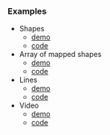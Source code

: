 ### Examples

* Shapes
  * [demo](https://jdeboi.com/p5.mapper/examples/shapes/index.html)
  * [code](https://github.com/jdeboi/p5.mapper/blob/main/examples/shapes/sketch.js)
* Array of mapped shapes
  * [demo](https://jdeboi.com/p5.mapper/examples/array/index.html)
  * [code](https://github.com/jdeboi/p5.mapper/blob/main/examples/array/sketch.js)
* Lines
  * [demo](https://jdeboi.com/p5.mapper/examples/lines/index.html)
  * [code](https://github.com/jdeboi/p5.mapper/blob/main/examples/lines/sketch.js)
* Video
  * [demo](https://jdeboi.com/p5.mapper/examples/video/index.html)
  * [code](https://github.com/jdeboi/p5.mapper/blob/main/examples/video/sketch.js)
